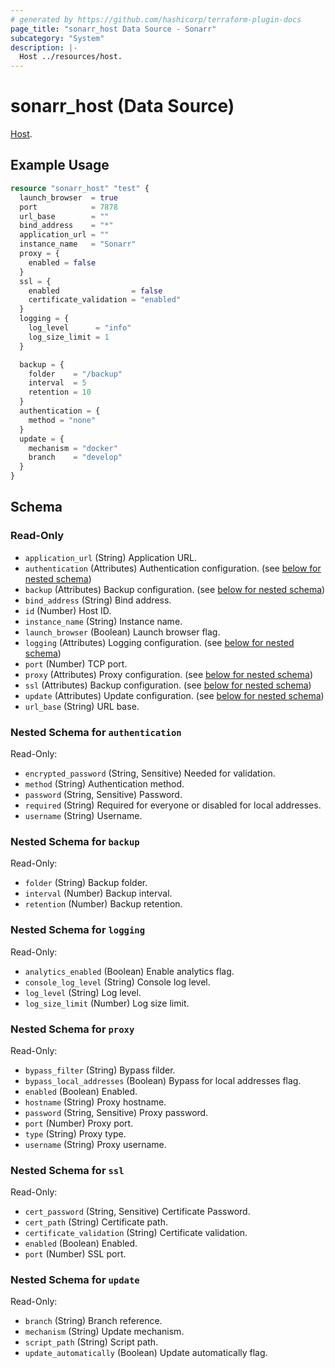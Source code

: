 ```yaml
---
# generated by https://github.com/hashicorp/terraform-plugin-docs
page_title: "sonarr_host Data Source - Sonarr"
subcategory: "System"
description: |-
  Host ../resources/host.
---
```


# sonarr_host (Data Source)

<!-- subcategory:System -->
[Host](../resources/host).

## Example Usage

```terraform
resource "sonarr_host" "test" {
  launch_browser  = true
  port            = 7878
  url_base        = ""
  bind_address    = "*"
  application_url = ""
  instance_name   = "Sonarr"
  proxy = {
    enabled = false
  }
  ssl = {
    enabled                = false
    certificate_validation = "enabled"
  }
  logging = {
    log_level      = "info"
    log_size_limit = 1
  }

  backup = {
    folder    = "/backup"
    interval  = 5
    retention = 10
  }
  authentication = {
    method = "none"
  }
  update = {
    mechanism = "docker"
    branch    = "develop"
  }
}
```

<!-- schema generated by tfplugindocs -->
## Schema

### Read-Only

- `application_url` (String) Application URL.
- `authentication` (Attributes) Authentication configuration. (see [below for nested schema](#nestedatt--authentication))
- `backup` (Attributes) Backup configuration. (see [below for nested schema](#nestedatt--backup))
- `bind_address` (String) Bind address.
- `id` (Number) Host ID.
- `instance_name` (String) Instance name.
- `launch_browser` (Boolean) Launch browser flag.
- `logging` (Attributes) Logging configuration. (see [below for nested schema](#nestedatt--logging))
- `port` (Number) TCP port.
- `proxy` (Attributes) Proxy configuration. (see [below for nested schema](#nestedatt--proxy))
- `ssl` (Attributes) Backup configuration. (see [below for nested schema](#nestedatt--ssl))
- `update` (Attributes) Update configuration. (see [below for nested schema](#nestedatt--update))
- `url_base` (String) URL base.

<a id="nestedatt--authentication"></a>
### Nested Schema for `authentication`

Read-Only:

- `encrypted_password` (String, Sensitive) Needed for validation.
- `method` (String) Authentication method.
- `password` (String, Sensitive) Password.
- `required` (String) Required for everyone or disabled for local addresses.
- `username` (String) Username.


<a id="nestedatt--backup"></a>
### Nested Schema for `backup`

Read-Only:

- `folder` (String) Backup folder.
- `interval` (Number) Backup interval.
- `retention` (Number) Backup retention.


<a id="nestedatt--logging"></a>
### Nested Schema for `logging`

Read-Only:

- `analytics_enabled` (Boolean) Enable analytics flag.
- `console_log_level` (String) Console log level.
- `log_level` (String) Log level.
- `log_size_limit` (Number) Log size limit.


<a id="nestedatt--proxy"></a>
### Nested Schema for `proxy`

Read-Only:

- `bypass_filter` (String) Bypass filder.
- `bypass_local_addresses` (Boolean) Bypass for local addresses flag.
- `enabled` (Boolean) Enabled.
- `hostname` (String) Proxy hostname.
- `password` (String, Sensitive) Proxy password.
- `port` (Number) Proxy port.
- `type` (String) Proxy type.
- `username` (String) Proxy username.


<a id="nestedatt--ssl"></a>
### Nested Schema for `ssl`

Read-Only:

- `cert_password` (String, Sensitive) Certificate Password.
- `cert_path` (String) Certificate path.
- `certificate_validation` (String) Certificate validation.
- `enabled` (Boolean) Enabled.
- `port` (Number) SSL port.


<a id="nestedatt--update"></a>
### Nested Schema for `update`

Read-Only:

- `branch` (String) Branch reference.
- `mechanism` (String) Update mechanism.
- `script_path` (String) Script path.
- `update_automatically` (Boolean) Update automatically flag.
